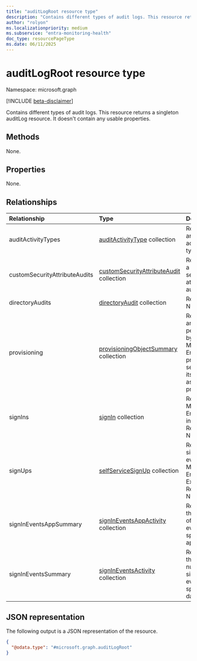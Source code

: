 ```yaml
---
title: "auditLogRoot resource type"
description: "Contains different types of audit logs. This resource returns a singleton auditLog resource. It doesn't contain any usable properties."
author: "rolyon"
ms.localizationpriority: medium
ms.subservice: "entra-monitoring-health"
doc_type: resourcePageType
ms.date: 06/11/2025
---
```


# auditLogRoot resource type

Namespace: microsoft.graph

[!INCLUDE [beta-disclaimer](../../includes/beta-disclaimer.md)]

Contains different types of audit logs. This resource returns a singleton auditLog resource. It doesn't contain any usable properties.

## Methods

None.

## Properties

None.

## Relationships

|Relationship|Type|Description|
|:---|:---|:---|
|auditActivityTypes|[auditActivityType](../resources/auditactivitytype.md) collection|Represents an audit log activity type that.|
|customSecurityAttributeAudits|[customSecurityAttributeAudit](../resources/customsecurityattributeaudit.md) collection|Represents a custom security attribute audit log.|
|directoryAudits|[directoryAudit](../resources/directoryaudit.md) collection|Read-only. Nullable.|
|provisioning|[provisioningObjectSummary](../resources/provisioningobjectsummary.md) collection|Represents an action performed by the Microsoft Entra provisioning service and its associated properties.|
|signIns|[signIn](../resources/signin.md) collection|Represents Microsoft Entra sign-in events. Read-only. Nullable.|
|signUps|[selfServiceSignUp](../resources/selfservicesignup.md) collection|Represents sign up events in Microsoft Entra External ID. Read-only. Nullable.|
|signInEventsAppSummary|[signInEventsAppActivity](../resources/signineventsappactivity.md) collection|Represents the number of sign-in events for a specific application.|
|signInEventsSummary|[signInEventsActivity](../resources/signineventsactivity.md) collection|Represents the total number of sign-in events for a specific day.|

## JSON representation

The following output is a JSON representation of the resource.

<!-- {
  "blockType": "resource",
  "keyProperty": "id",
  "@odata.type": "microsoft.graph.auditLogRoot",
  "openType": false
}
-->
``` json
{
  "@odata.type": "#microsoft.graph.auditLogRoot"
}
```

